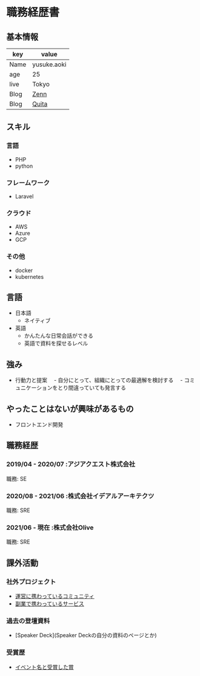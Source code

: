# 職務経歴書

## 基本情報

|key|value|
|---|-----|
|Name|yusuke.aoki|
|age|25|
|live|Tokyo|
|Blog|[Zenn](https://zenn.dev/yuki_tech)|
|Blog|[Quita](https://qiita.com/yuki-tech)|

## スキル
### 言語
- PHP
- python

### フレームワーク
- Laravel

### クラウド
- AWS
- Azure
- GCP
### その他
- docker
- kubernetes

## 言語
- 日本語
  - ネイティブ
- 英語
  - かんたんな日常会話ができる
  - 英語で資料を探せるレベル

## 強み
- 行動力と提案
　- 自分にとって、組織にとっての最適解を検討する
　- コミュニケーションをとり間違っていても発言する

## やったことはないが興味があるもの
- フロントエンド開発

## 職務経歴

### 2019/04 - 2020/07 :アジアクエスト株式会社

職務: SE

### 2020/08 - 2021/06 :株式会社イデアルアーキテクツ

職務: SRE

### 2021/06 - 現在 :株式会社Olive

職務: SRE

## 課外活動

### 社外プロジェクト
* [運営に携わっているコミュニティ](そのコミュニティのconnpassやカンファレンスページのリンクとか)
* [副業で携わっているサービス](そのサービスのランディングページのリンクとか)

### 過去の登壇資料
* [Speaker Deck](Speaker Deckの自分の資料のページとか)

### 受賞歴
* [イベント名と受賞した賞](イベントのランディングページのリンクや、結果がわかる記事など)
